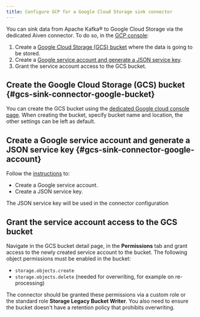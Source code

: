 ```yaml
---
title: Configure GCP for a Google Cloud Storage sink connector
---
```


You can sink data from Apache Kafka® to Google Cloud Storage via the dedicated Aiven connector.
To do so, in the [GCP console](https://console.cloud.google.com/):

1.  Create a [Google Cloud Storage (GCS) bucket](https://console.cloud.google.com/storage/)
    where the data is going to be stored.
1.  Create a [Google service account and generate a JSON service
    key](https://cloud.google.com/docs/authentication/client-libraries).
1.  Grant the service account access to the GCS bucket.

## Create the Google Cloud Storage (GCS) bucket {#gcs-sink-connector-google-bucket}

You can create the GCS bucket using the [dedicated Google cloud console
page](https://console.cloud.google.com/storage/). When creating the
bucket, specify bucket name and location, the other settings can be left
as default.

## Create a Google service account and generate a JSON service key {#gcs-sink-connector-google-account}

Follow the
[instructions](https://cloud.google.com/docs/authentication/client-libraries)
to:

-   Create a Google service account.
-   Create a JSON service key.

The JSON service key will be used in the connector configuration

## Grant the service account access to the GCS bucket

Navigate in the GCS bucket detail page, in the **Permissions** tab and
grant access to the newly created service account to the bucket. The
following object permissions must be enabled in the bucket:

-   `storage.objects.create`
-   `storage.objects.delete` (needed for overwriting, for
    example on re-processing)

The connector should be granted these permissions via a custom role or
the standard role **Storage Legacy Bucket Writer**. You also need to
ensure the bucket doesn't have a retention policy that prohibits
overwriting.
